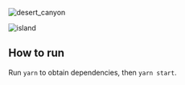 
![desert_canyon](https://i.imgur.com/RRCRmEk.png)

![island](https://i.imgur.com/GB8V1S5.png)

## How to run

Run `yarn` to obtain dependencies, then `yarn start`.
